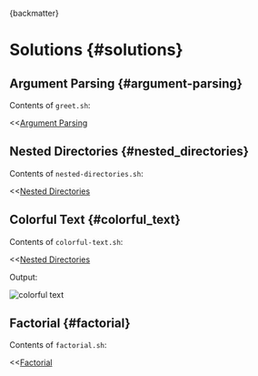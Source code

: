 {backmatter}

# Solutions {#solutions}

## Argument Parsing {#argument-parsing}

Contents of `greet.sh`:

<<[Argument Parsing](code/greet.sh)

## Nested Directories {#nested_directories}

Contents of `nested-directories.sh`:

<<[Nested Directories](code/nested-directories.sh)

## Colorful Text {#colorful_text}

Contents of `colorful-text.sh`:

<<[Nested Directories](code/colorful-text.sh)

Output:

![colorful text](images/colorful-text.png)

## Factorial {#factorial}

Contents of `factorial.sh`:

<<[Factorial](code/factorial.sh)